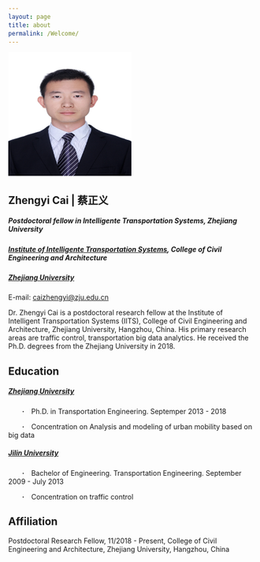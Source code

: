```yaml
---
layout: page
title: about
permalink: /Welcome/
---
```


<img width="250" height="250" src="/images/1.JPG"/>

## Zhengyi Cai | 蔡正义
##### Postdoctoral fellow in Intelligente Transportation Systems, Zhejiang University
##### [Institute of Intelligente Transportation Systems](http://iits.zju.edu.cn/), College of Civil Engineering and Architecture
##### [Zhejiang University](http://www.zju.edu.cn/)

E-mail: caizhengyi@zju.edu.cn 

Dr. Zhengyi Cai is a postdoctoral research fellow at the Institute of Intelligent Transportation Systems (IITS), College of Civil Engineering and Architecture, Zhejiang University, Hangzhou, China. His primary research areas are traffic control, transportation big data analytics. He received the Ph.D. degrees from the Zhejiang University in 2018.

## Education

##### [Zhejiang University](http://www.zju.edu.cn/)

&emsp;&emsp;**·**&emsp;Ph.D. in Transportation Engineering. Septemper 2013 - 2018

&emsp;&emsp;**·**&emsp;Concentration on Analysis and modeling of urban mobility based on big data
##### [Jilin University](http://www.jlu.edu.cn/)
&emsp;&emsp;**·**&emsp;Bachelor of Engineering. Transportation Engineering.  September 2009 - July 2013

&emsp;&emsp;**·**&emsp;Concentration on traffic control

## Affiliation

Postdoctoral Research Fellow, 11/2018 - Present, College of Civil Engineering and Architecture, Zhejiang University, Hangzhou, China
